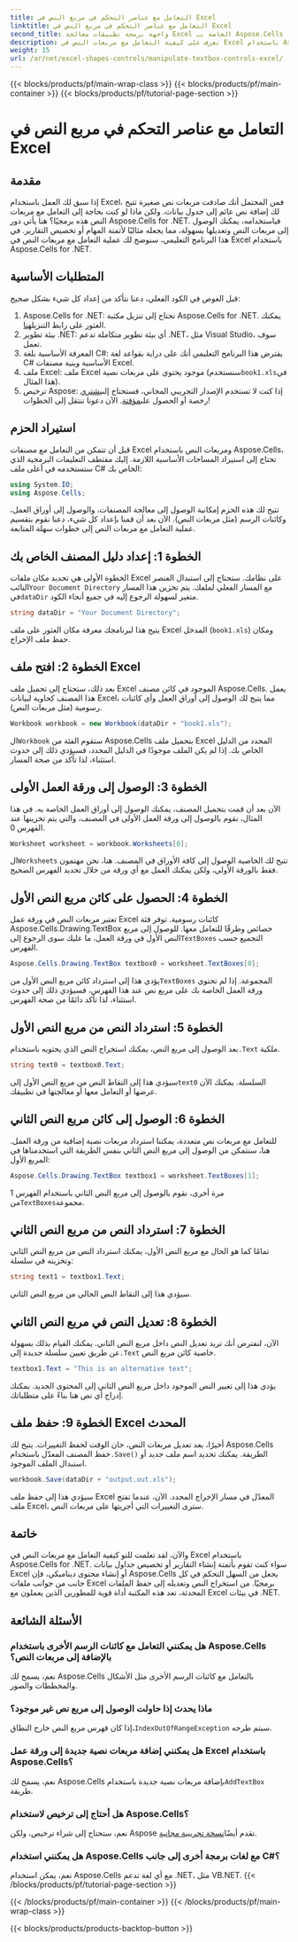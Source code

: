 ```yaml
---
title: التعامل مع عناصر التحكم في مربع النص في Excel
linktitle: التعامل مع عناصر التحكم في مربع النص في Excel
second_title: واجهة برمجة تطبيقات معالجة Excel الخاصة بـ Aspose.Cells .NET
description: تعرف على كيفية التعامل مع مربعات النص في Excel باستخدام Aspose.Cells for .NET من خلال هذا البرنامج التعليمي السهل المتابعة خطوة بخطوة.
weight: 15
url: /ar/net/excel-shapes-controls/manipulate-textbox-controls-excel/
---
```


{{< blocks/products/pf/main-wrap-class >}}
{{< blocks/products/pf/main-container >}}
{{< blocks/products/pf/tutorial-page-section >}}

# التعامل مع عناصر التحكم في مربع النص في Excel

## مقدمة
إذا سبق لك العمل باستخدام Excel، فمن المحتمل أنك صادفت مربعات نص صغيرة تتيح لك إضافة نص عائم إلى جدول بيانات. ولكن ماذا لو كنت بحاجة إلى التعامل مع مربعات النص هذه برمجيًا؟ هنا يأتي دور Aspose.Cells for .NET. فباستخدامه، يمكنك الوصول إلى مربعات النص وتعديلها بسهولة، مما يجعله مثاليًا لأتمتة المهام أو تخصيص التقارير. في هذا البرنامج التعليمي، سنوضح لك عملية التعامل مع مربعات النص في Excel باستخدام Aspose.Cells for .NET.
## المتطلبات الأساسية
قبل الغوص في الكود الفعلي، دعنا نتأكد من إعداد كل شيء بشكل صحيح:
1.  Aspose.Cells for .NET: تحتاج إلى تنزيل مكتبة Aspose.Cells for .NET. يمكنك العثور على رابط التنزيل[هنا](https://releases.aspose.com/cells/net/).
2. بيئة تطوير .NET: أي بيئة تطوير متكاملة تدعم .NET، مثل Visual Studio، سوف تعمل.
3. المعرفة الأساسية بلغة C#: يفترض هذا البرنامج التعليمي أنك على دراية بقواعد لغة C# الأساسية وبنية مصنفات Excel.
4.  ملف Excel: ملف Excel موجود يحتوي على مربعات نصية (سنستخدم`book1.xls`في هذا المثال).
5.  ترخيص Aspose: إذا كنت لا تستخدم الإصدار التجريبي المجاني، فستحتاج إلى[يشتري](https://purchase.aspose.com/buy) رخصة أو الحصول على[مؤقتة](https://purchase.aspose.com/temporary-license/).
الآن دعونا ننتقل إلى الخطوات!
## استيراد الحزم
قبل أن تتمكن من التعامل مع مصنفات Excel ومربعات النص باستخدام Aspose.Cells، تحتاج إلى استيراد المساحات الأساسية اللازمة. إليك مقتطف التعليمات البرمجية الذي ستستخدمه في أعلى ملف C# الخاص بك:
```csharp
using System.IO;
using Aspose.Cells;
```
تتيح لك هذه الحزم إمكانية الوصول إلى معالجة المصنفات، والوصول إلى أوراق العمل، وكائنات الرسم (مثل مربعات النص).
الآن بعد أن قمنا بإعداد كل شيء، دعنا نقوم بتقسيم عملية التعامل مع مربعات النص إلى خطوات سهلة المتابعة.
## الخطوة 1: إعداد دليل المصنف الخاص بك
 الخطوة الأولى هي تحديد مكان ملفات Excel على نظامك. ستحتاج إلى استبدال العنصر النائب`Your Document Directory` مع المسار الفعلي لملفك. يتم تخزين هذا المسار في`dataDir` متغير لسهولة الرجوع إليه في جميع أنحاء الكود.
```csharp
string dataDir = "Your Document Directory";
```
يتيح هذا لبرنامجك معرفة مكان العثور على ملف Excel المدخل (`book1.xls`) ومكان حفظ ملف الإخراج.
## الخطوة 2: افتح ملف Excel
بعد ذلك، ستحتاج إلى تحميل ملف Excel الموجود في كائن مصنف Aspose.Cells. يعمل هذا المصنف كحاوية لبيانات Excel، مما يتيح لك الوصول إلى أوراق العمل وأي كائنات رسومية (مثل مربعات النص).
```csharp
Workbook workbook = new Workbook(dataDir + "book1.xls");
```
 ال`Workbook` ستقوم الفئة من Aspose.Cells بتحميل ملف Excel المحدد من الدليل الخاص بك. إذا لم يكن الملف موجودًا في الدليل المحدد، فسيؤدي ذلك إلى حدوث استثناء، لذا تأكد من صحة المسار.
## الخطوة 3: الوصول إلى ورقة العمل الأولى
الآن بعد أن قمت بتحميل المصنف، يمكنك الوصول إلى أوراق العمل الخاصة به. في هذا المثال، نقوم بالوصول إلى ورقة العمل الأولى في المصنف، والتي يتم تخزينها عند الفهرس 0.
```csharp
Worksheet worksheet = workbook.Worksheets[0];
```
 ال`Worksheets` تتيح لك الخاصية الوصول إلى كافة الأوراق في المصنف. هنا، نحن مهتمون فقط بالورقة الأولى، ولكن يمكنك العمل مع أي ورقة من خلال تحديد الفهرس الصحيح.
## الخطوة 4: الحصول على كائن مربع النص الأول
تعتبر مربعات النص في ورقة عمل Excel كائنات رسومية. توفر فئة Aspose.Cells.Drawing.TextBox خصائص وطرقًا للتعامل معها. للوصول إلى مربع النص الأول في ورقة العمل، ما عليك سوى الرجوع إلى`TextBoxes` التجميع حسب الفهرس.
```csharp
Aspose.Cells.Drawing.TextBox textbox0 = worksheet.TextBoxes[0];
```
 يؤدي هذا إلى استرداد كائن مربع النص الأول من`TextBoxes` المجموعة. إذا لم تحتوي ورقة العمل الخاصة بك على مربع نص عند هذا الفهرس، فسيؤدي ذلك إلى حدوث استثناء، لذا تأكد دائمًا من صحة الفهرس.
## الخطوة 5: استرداد النص من مربع النص الأول
 بعد الوصول إلى مربع النص، يمكنك استخراج النص الذي يحتويه باستخدام`.Text` ملكية.
```csharp
string text0 = textbox0.Text;
```
 سيؤدي هذا إلى التقاط النص من مربع النص الأول إلى`text0` السلسلة. يمكنك الآن عرضها أو التعامل معها أو معالجتها في تطبيقك.
## الخطوة 6: الوصول إلى كائن مربع النص الثاني
للتعامل مع مربعات نص متعددة، يمكننا استرداد مربعات نصية إضافية من ورقة العمل. هنا، سنتمكن من الوصول إلى مربع النص الثاني بنفس الطريقة التي استخدمناها في المربع الأول:
```csharp
Aspose.Cells.Drawing.TextBox textbox1 = worksheet.TextBoxes[1];
```
مرة أخرى، نقوم بالوصول إلى مربع النص الثاني باستخدام الفهرس 1 من`TextBoxes`مجموعة.
## الخطوة 7: استرداد النص من مربع النص الثاني
تمامًا كما هو الحال مع مربع النص الأول، يمكنك استرداد النص من مربع النص الثاني وتخزينه في سلسلة:
```csharp
string text1 = textbox1.Text;
```
سيؤدي هذا إلى التقاط النص الحالي من مربع النص الثاني.
## الخطوة 8: تعديل النص في مربع النص الثاني
 الآن، لنفترض أنك تريد تعديل النص داخل مربع النص الثاني. يمكنك القيام بذلك بسهولة عن طريق تعيين سلسلة جديدة إلى`.Text` خاصية كائن مربع النص.
```csharp
textbox1.Text = "This is an alternative text";
```
يؤدي هذا إلى تغيير النص الموجود داخل مربع النص الثاني إلى المحتوى الجديد. يمكنك إدراج أي نص هنا بناءً على متطلباتك.
## الخطوة 9: حفظ ملف Excel المحدث
 أخيرًا، بعد تعديل مربعات النص، حان الوقت لحفظ التغييرات. يتيح لك Aspose.Cells حفظ المصنف المعدّل باستخدام`.Save()` الطريقة. يمكنك تحديد اسم ملف جديد أو استبدال الملف الموجود.
```csharp
workbook.Save(dataDir + "output.out.xls");
```
سيؤدي هذا إلى حفظ ملف Excel المعدّل في مسار الإخراج المحدد. الآن، عندما تفتح ملف Excel، سترى التغييرات التي أجريتها على مربعات النص.
## خاتمة
والآن، لقد تعلمت للتو كيفية التعامل مع مربعات النص في Excel باستخدام Aspose.Cells for .NET. سواء كنت تقوم بأتمتة إنشاء التقارير أو تخصيص جداول بيانات Excel أو إنشاء محتوى ديناميكي، فإن Aspose.Cells يجعل من السهل التحكم في كل جانب من جوانب ملفات Excel برمجيًا. من استخراج النص وتعديله إلى حفظ الملفات المحدثة، تعد هذه المكتبة أداة قوية للمطورين الذين يعملون مع Excel في بيئات .NET.
## الأسئلة الشائعة
### هل يمكنني التعامل مع كائنات الرسم الأخرى باستخدام Aspose.Cells بالإضافة إلى مربعات النص؟
نعم، يسمح لك Aspose.Cells بالتعامل مع كائنات الرسم الأخرى مثل الأشكال والمخططات والصور.
### ماذا يحدث إذا حاولت الوصول إلى مربع نص غير موجود؟
 إذا كان فهرس مربع النص خارج النطاق،`IndexOutOfRangeException` سيتم طرحه.
### هل يمكنني إضافة مربعات نصية جديدة إلى ورقة عمل Excel باستخدام Aspose.Cells؟
 نعم، يسمح لك Aspose.Cells بإضافة مربعات نصية جديدة باستخدام`AddTextBox` طريقة.
### هل أحتاج إلى ترخيص لاستخدام Aspose.Cells؟
 نعم، ستحتاج إلى شراء ترخيص، ولكن Aspose تقدم أيضًا[نسخة تجريبية مجانية](https://releases.aspose.com/).
### هل يمكنني استخدام Aspose.Cells مع لغات برمجة أخرى إلى جانب C#؟
نعم، يمكن استخدام Aspose.Cells مع أي لغة تدعم .NET، مثل VB.NET.
{{< /blocks/products/pf/tutorial-page-section >}}

{{< /blocks/products/pf/main-container >}}
{{< /blocks/products/pf/main-wrap-class >}}

{{< blocks/products/products-backtop-button >}}
